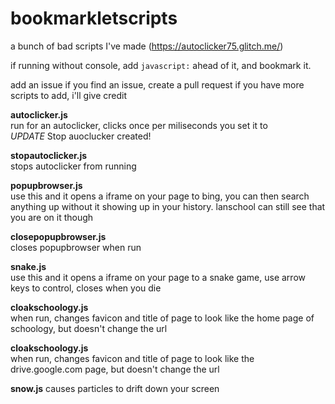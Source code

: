 # bookmarkletscripts  
a bunch of bad scripts I've made (https://autoclicker75.glitch.me/)
  
if running without console, add `javascript:` ahead of it, and bookmark it.  
  
add an issue if you find an issue, create a pull request if you have more scripts to add, i'll give credit
  
**autoclicker.js**  
run for an autoclicker, clicks once per miliseconds you set it to  
*UPDATE* Stop auoclucker created!  

**stopautoclicker.js**  
stops autoclicker from running

**popupbrowser.js**  
use this and it opens a iframe on your page to bing, you can then search anything up without it showing up in your history. lanschool can still see that you are on it though  
  
**closepopupbrowser.js**  
closes popupbrowser when run  

**snake.js**  
use this and it opens a iframe on your page to a snake game, use arrow keys to control, closes when you die
  
**cloakschoology.js**  
when run, changes favicon and title of page to look like the home page of schoology, but doesn't change the url  
  
**cloakschoology.js**  
when run, changes favicon and title of page to look like the drive.google.com page, but doesn't change the url  

**snow.js**
causes particles to drift down your screen

